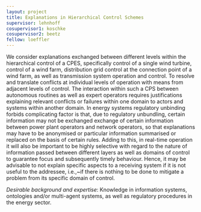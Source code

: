 ```yaml
---
layout: project
title: Explanations in Hierarchical Control Schemes 
supervisor: lehnhoff
cosupervisor1: koschke
cosupervisor2: beetz
fellow: loeffler
---
```

We consider explanations exchanged between different levels within the hierarchical control of a CPES, specifically control of a single wind turbine, control of a wind farm, distribution grid control at the connection point of a wind farm, as well as transmission system operation and control. To resolve and translate conflicts at individual levels of operation with means from adjacent levels of control. The interaction within such a CPS 
between autonomous routines as well as expert operators requires justifications explaining relevant conflicts or failures within one domain to actors and systems within another domain. 
In energy systems regulatory unbinding forbids complicating factor is that, due to regulatory unbundling, certain information may not be exchanged 
exchange of certain information between power plant operators 
and network operators, so that explanations may have to be anonymised or particular information summarised or replaced on the basis of certain rules. 
Adding to this, in real-time operation it will also be important to be highly selective with regard to the nature of information passed between different layers as well as domains of control to guarantee focus and subsequently timely behaviour. Hence, it may be advisable to not explain specific aspects to a receiving system if it is not useful to the addressee, i.e.,~if there is nothing to be done to mitigate a problem from its specific domain of control.

<em>Desirable background and expertise</em>:
Knowledge in information systems, ontologies and/or multi-agent systems, as well as regulatory procedures in the energy sector.

